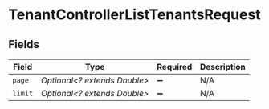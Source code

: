 # TenantControllerListTenantsRequest


## Fields

| Field                        | Type                         | Required                     | Description                  |
| ---------------------------- | ---------------------------- | ---------------------------- | ---------------------------- |
| `page`                       | *Optional<? extends Double>* | :heavy_minus_sign:           | N/A                          |
| `limit`                      | *Optional<? extends Double>* | :heavy_minus_sign:           | N/A                          |